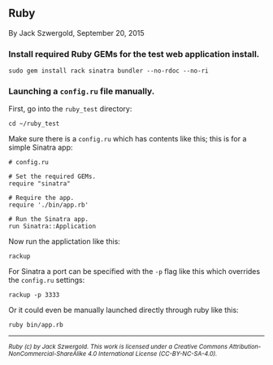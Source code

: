 ## Ruby

By Jack Szwergold, September 20, 2015

### Install required Ruby GEMs for the test web application install.

    sudo gem install rack sinatra bundler --no-rdoc --no-ri

### Launching a `config.ru` file manually.

First, go into the `ruby_test` directory:

    cd ~/ruby_test

Make sure there is a `config.ru` which has contents like this; this is for a simple Sinatra app:

	# config.ru
	
	# Set the required GEMs.
	require "sinatra"
	
	# Require the app.
	require './bin/app.rb'
	
	# Run the Sinatra app.
	run Sinatra::Application

Now run the applictation like this:

    rackup

For Sinatra a port can be specified with the `-p` flag like this which overrides the `config.ru` settings:

    rackup -p 3333

Or it could even be manually launched directly through ruby like this:

    ruby bin/app.rb

***

<sup>*Ruby (c) by Jack Szwergold. This work is licensed under a Creative Commons Attribution-NonCommercial-ShareAlike 4.0 International License (CC-BY-NC-SA-4.0).*</sup>
